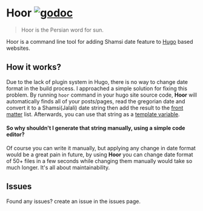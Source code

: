 # Hoor [![godoc](https://img.shields.io/badge/godoc-reference-blue.svg)](https://godoc.org/github.com/alireza-ahmadi/hoor)

> Hoor is the Persian word for sun.

Hoor is a command line tool for adding Shamsi date feature to [Hugo](http://gohugo.io)
based websites.

## How it works?

Due to the lack of plugin system in Hugo, there is no way to change date format
in the build process. I approached a simple solution for fixing this problem. By
running `hoor` command in your hugo site source code, **Hoor** will automatically
finds all of your posts/pages, read the gregorian date and convert it to a Shamsi(Jalali) 
date string then add the result to the [front matter](https://gohugo.io/content/front-matter/)
list. Afterwards, you can use that string as a [template variable](https://gohugo.io/templates/variables/).

#### So why shouldn't I generate that string manually, using a simple code editor?

Of course you can write it manually, but applying any change in date format would
be a great pain in future, by using **Hoor** you can change date format of 50+ files
in a few seconds while changing them manually would take so much longer. It's all
about maintainability.

## Issues

Found any issues? create an issue in the issues page.
